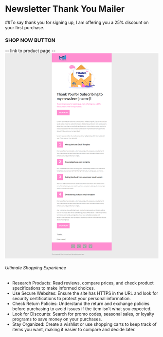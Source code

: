 # Newsletter Thank You Mailer

##To say thank you for signing up, I am offering you a 25% discount on your first purchase.

### SHOP NOW BUTTON
-- link to product page --
<br>
<img src="https://raw.githubusercontent.com/vdharmendra/newsletter_thankyou_mailer/refs/heads/main/mailer-template.png" alt="newsletter-thankyou-mailer" />

###### Ultimate Shopping Experience
<ul>
  <li>Research Products: Read reviews, compare prices, and check product specifications to make informed choices.</li>
  <li>Use Secure Websites: Ensure the site has HTTPS in the URL and look for security certifications to protect your personal information.</li>
  <li>Check Return Policies: Understand the return and exchange policies before purchasing to avoid issues if the item isn’t what you expected.</li>
  <li>Look for Discounts: Search for promo codes, seasonal sales, or loyalty programs to save money on your purchases.</li>
  <li>Stay Organized: Create a wishlist or use shopping carts to keep track of items you want, making it easier to compare and decide later.</li>
</ul>
